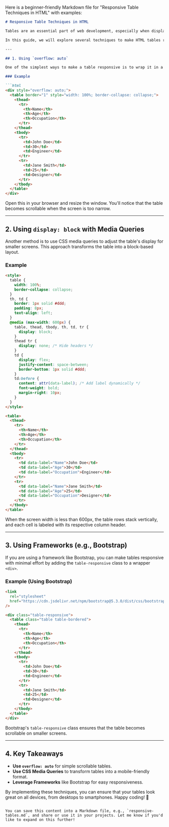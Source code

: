 Here is a beginner-friendly Markdown file for "Responsive Table Techniques in HTML" with examples:

```markdown
# Responsive Table Techniques in HTML

Tables are an essential part of web development, especially when displaying data. However, making tables responsive can be challenging. Responsive tables ensure that your tables adapt well to different screen sizes and devices, providing a great user experience.

In this guide, we will explore several techniques to make HTML tables responsive, along with beginner-friendly examples.

---

## 1. Using `overflow: auto`

One of the simplest ways to make a table responsive is to wrap it in a container with `overflow: auto`. This allows the table to scroll horizontally on smaller screens.

### Example

```html
<div style="overflow: auto;">
  <table border="1" style="width: 100%; border-collapse: collapse;">
    <thead>
      <tr>
        <th>Name</th>
        <th>Age</th>
        <th>Occupation</th>
      </tr>
    </thead>
    <tbody>
      <tr>
        <td>John Doe</td>
        <td>30</td>
        <td>Engineer</td>
      </tr>
      <tr>
        <td>Jane Smith</td>
        <td>25</td>
        <td>Designer</td>
      </tr>
    </tbody>
  </table>
</div>
```

Open this in your browser and resize the window. You'll notice that the table becomes scrollable when the screen is too narrow.

---

## 2. Using `display: block` with Media Queries

Another method is to use CSS media queries to adjust the table's display for smaller screens. This approach transforms the table into a block-based layout.

### Example

```html
<style>
  table {
    width: 100%;
    border-collapse: collapse;
  }
  th, td {
    border: 1px solid #ddd;
    padding: 8px;
    text-align: left;
  }
  @media (max-width: 600px) {
    table, thead, tbody, th, td, tr {
      display: block;
    }
    thead tr {
      display: none; /* Hide headers */
    }
    td {
      display: flex;
      justify-content: space-between;
      border-bottom: 1px solid #ddd;
    }
    td:before {
      content: attr(data-label); /* Add label dynamically */
      font-weight: bold;
      margin-right: 10px;
    }
  }
</style>

<table>
  <thead>
    <tr>
      <th>Name</th>
      <th>Age</th>
      <th>Occupation</th>
    </tr>
  </thead>
  <tbody>
    <tr>
      <td data-label="Name">John Doe</td>
      <td data-label="Age">30</td>
      <td data-label="Occupation">Engineer</td>
    </tr>
    <tr>
      <td data-label="Name">Jane Smith</td>
      <td data-label="Age">25</td>
      <td data-label="Occupation">Designer</td>
    </tr>
  </tbody>
</table>
```

When the screen width is less than 600px, the table rows stack vertically, and each cell is labeled with its respective column header.

---

## 3. Using Frameworks (e.g., Bootstrap)

If you are using a framework like Bootstrap, you can make tables responsive with minimal effort by adding the `table-responsive` class to a wrapper `<div>`.

### Example (Using Bootstrap)

```html
<link
  rel="stylesheet"
  href="https://cdn.jsdelivr.net/npm/bootstrap@5.3.0/dist/css/bootstrap.min.css"
/>

<div class="table-responsive">
  <table class="table table-bordered">
    <thead>
      <tr>
        <th>Name</th>
        <th>Age</th>
        <th>Occupation</th>
      </tr>
    </thead>
    <tbody>
      <tr>
        <td>John Doe</td>
        <td>30</td>
        <td>Engineer</td>
      </tr>
      <tr>
        <td>Jane Smith</td>
        <td>25</td>
        <td>Designer</td>
      </tr>
    </tbody>
  </table>
</div>
```

Bootstrap's `table-responsive` class ensures that the table becomes scrollable on smaller screens.

---

## 4. Key Takeaways

- **Use `overflow: auto`** for simple scrollable tables.
- **Use CSS Media Queries** to transform tables into a mobile-friendly format.
- **Leverage Frameworks** like Bootstrap for easy responsiveness.

By implementing these techniques, you can ensure that your tables look great on all devices, from desktops to smartphones. Happy coding! 🚀
```

You can save this content into a Markdown file, e.g., `responsive-tables.md`, and share or use it in your projects. Let me know if you'd like to expand on this further!